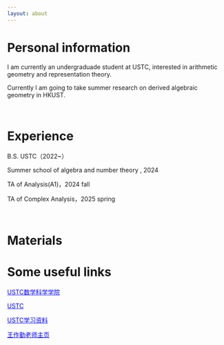 ```yaml
---
layout: about 
---
```


# Personal information
I am currently an undergraduade student at USTC, interested in arithmetic geometry and representation theory.

Currently I am going to take summer research on derived algebraic geometry in HKUST.

<br/>

# Experience
B.S. USTC（2022~）

Summer school of algebra and number theory , 2024

TA of Analysis(A1)，2024 fall 

TA of Complex Analysis，2025 spring

<br/>

# Materials



# Some useful links

<a href="http://math.ustc.edu.cn/mainm.htm" target="_blank" style="color: blue;">USTC数学科学学院</a>

<a href="https://www.ustc.edu.cn/" target="_blank" style="color: blue;">USTC</a>

<a href="https://www.zhangjy9610.me/USTCdata.html" target="_blank" style="color: blue;">USTC学习资料</a>

<a href="http://staff.ustc.edu.cn/~wangzuoq/" target="_blank" style="color: blue;">王作勤老师主页</a>
